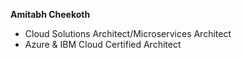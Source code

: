 **Amitabh Cheekoth**

 - Cloud Solutions Architect/Microservices Architect
 - Azure & IBM Cloud Certified Architect
